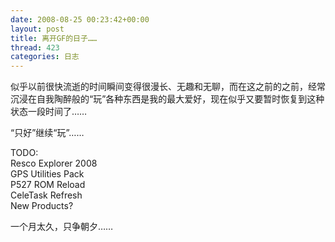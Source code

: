 ```yaml
---
date: 2008-08-25 00:23:42+00:00
layout: post
title: 离开GF的日子……
thread: 423
categories: 日志
---
```


似乎以前很快流逝的时间瞬间变得很漫长、无趣和无聊，而在这之前的之前，经常沉浸在自我陶醉般的“玩”各种东西是我的最大爱好，现在似乎又要暂时恢复到这种状态一段时间了……  
  
“只好”继续“玩”……  
  
TODO:  
Resco Explorer 2008   
GPS Utilities Pack  
P527 ROM Reload  
CeleTask Refresh  
New Products?  
  
一个月太久，只争朝夕……  
  

